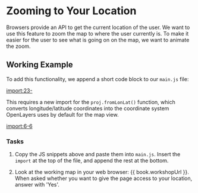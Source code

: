# Zooming to Your Location

Browsers provide an API to get the current location of the user. We want to use this feature to zoom the map to where the user currently is. To make it easier for the user to see what is going on on the map, we want to animate the zoom.

## Working Example

To add this functionality, we append a short code block to our `main.js` file:

[import:23-](../examples/basics/geolocation.js)

This requires a new import for the `proj.fromLonLat()` function, which converts longitude/latitude coordinates into the coordinate system OpenLayers uses by default for the map view.

[import:6-6](../examples/basics/geolocation.js)


### Tasks

1.  Copy the JS snippets above and paste them into `main.js`. Insert the `import` at the top of the file, and append the rest at the bottom.

1.  Look at the working map in your web browser: {{ book.workshopUrl }}. When asked whether you want to give the page access to your location, answer with 'Yes'.
